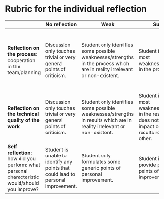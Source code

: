 
# Rubric for the individual reflection

|  | No reflection | Weak | Sufficient | Good | Excellent |
|--|---------------|------|------------|------|-----------|
| **Reflection on the process**: cooperation in the team/planning  | Discussion only touches trivial or very general points of criticism.  | Student only identifies some possible weaknesses/strengths in the process which are in reality irrelevant or non-existent.     | Student indicates most weaknesses/strengths in the process. | Student indicates most weaknesses/strengths in the process. Alternatives are provided.                                                                                 | Student indicates all weaknesses/strengths in the process, and is also able to indicate which weaknesses/strengths affect the outcome most and how to address these in a next report. |
| **Reflection on the technical quality of the work**    | Discussion only touches trivial or very general points of criticism.  | Student only identifies some possible weaknesses/strengths in results which are in reality irrelevant or non-existent.          | Student indicates most weaknesses/strengths in the results, but does not weigh their impact on the main results relative to each other. | Student indicates most weaknesses/strengths in the results and process, and is able to prioritize them relative to each other.                            | Student indicates all weaknesses/strengths in the results and is also able to indicate which affect the outcome of the research most.                                            |
| **Self reflection**: how did you perform: what personal characteristic would/should you improve? | Student is unable to identify any points that could lead to personal improvement. | Student only formulates some generic points of personal improvement. | Student is able to provide personal points of improvement.  | Student is able to analyze objectively points the process in which the student was involved and provides a plan for improvement.                | Student is able to analyze the full process in which the student was involved, derives improvements for a future project and formulate a plan for improvements.       |
